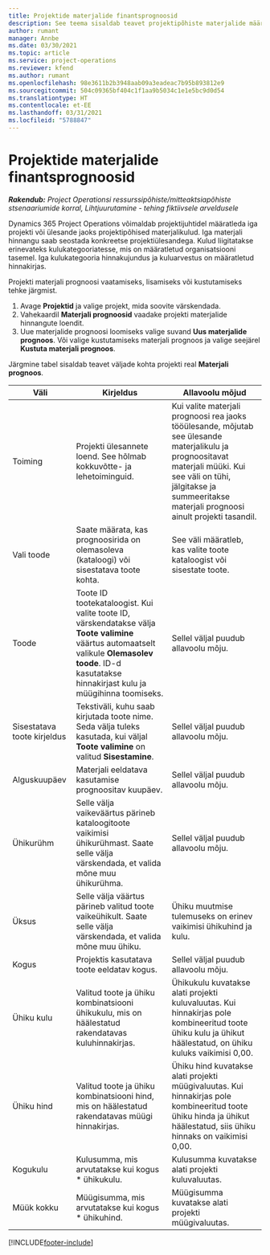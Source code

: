 ```yaml
---
title: Projektide materjalide finantsprognoosid
description: See teema sisaldab teavet projektipõhiste materjalide määratlemise ja prognoosimise kohta.
author: rumant
manager: Annbe
ms.date: 03/30/2021
ms.topic: article
ms.service: project-operations
ms.reviewer: kfend
ms.author: rumant
ms.openlocfilehash: 98e3611b2b3948aab09a3eadeac7b95b893812e9
ms.sourcegitcommit: 504c09365bf404c1f1aa9b5034c1e1e5bc9d0d54
ms.translationtype: HT
ms.contentlocale: et-EE
ms.lasthandoff: 03/31/2021
ms.locfileid: "5788847"
---
```

# <a name="financial-estimates-for-materials-on-projects"></a>Projektide materjalide finantsprognoosid

_**Rakendub:** Project Operationsi ressurssipõhiste/mitteaktsiapõhiste stsenaariumide korral,  Lihtjuurutamine - tehing fiktiivsele arveldusele_

Dynamics 365 Project Operations võimaldab projektijuhtidel määratleda iga projekti või ülesande jaoks projektipõhised materjalikulud. Iga materjali hinnangu saab seostada konkreetse projektiülesandega. Kulud liigitatakse erinevateks kulukategooriatesse, mis on määratletud organisatsiooni tasemel. Iga kulukategooria hinnakujundus ja kuluarvestus on määratletud hinnakirjas. 

Projekti materjali prognoosi vaatamiseks, lisamiseks või kustutamiseks tehke järgmist.

1. Avage **Projektid** ja valige projekt, mida soovite värskendada.
2. Vahekaardil **Materjali prognoosid** vaadake projekti materjalide hinnangute loendit.
3. Uue materjalide prognoosi loomiseks valige suvand **Uus materjalide prognoos**. Või valige kustutamiseks materjali prognoos ja valige seejärel **Kustuta materjali prognoos**.

Järgmine tabel sisaldab teavet väljade kohta projekti real **Materjali prognoos**. 

| **Väli** | **Kirjeldus** | **Allavoolu mõjud** |
| --- | --- | --- |
| Toiming | Projekti ülesannete loend. See hõlmab kokkuvõtte- ja lehetoiminguid. | Kui valite materjali prognoosi rea jaoks tööülesande, mõjutab see ülesande materjalikulu ja prognoositavat materjali müüki. Kui see väli on tühi, jälgitakse ja summeeritakse materjali prognoosi ainult projekti tasandil. |
| Vali toode |  Saate määrata, kas prognoosirida on olemasoleva (kataloogi) või sisestatava toote kohta. | See väli määratleb, kas valite toote kataloogist või sisestate toote. |
| Toode | Toote ID tootekataloogist. Kui valite toote ID, värskendatakse välja **Toote valimine** väärtus automaatselt valikule **Olemasolev toode**. ID-d kasutatakse hinnakirjast kulu ja müügihinna toomiseks. | Sellel väljal puudub allavoolu mõju. |
| Sisestatava toote kirjeldus | Tekstiväli, kuhu saab kirjutada toote nime. Seda välja tuleks kasutada, kui väljal **Toote valimine** on valitud **Sisestamine**.| Sellel väljal puudub allavoolu mõju. |
| Alguskuupäev | Materjali eeldatava kasutamise prognoositav kuupäev. | Sellel väljal puudub allavoolu mõju. |
| Ühikurühm | Selle välja vaikeväärtus pärineb kataloogitoote vaikimisi ühikurühmast. Saate selle välja värskendada, et valida mõne muu ühikurühma. | Sellel väljal puudub allavoolu mõju. |
| Üksus | Selle välja väärtus pärineb valitud toote vaikeühikult. Saate selle välja värskendada, et valida mõne muu ühiku. | Ühiku muutmise tulemuseks on erinev vaikimisi ühikuhind ja kulu. |
| Kogus | Projektis kasutatava toote eeldatav kogus. | Sellel väljal puudub allavoolu mõju. |
| Ühiku kulu | Valitud toote ja ühiku kombinatsiooni ühikukulu, mis on häälestatud rakendatavas kuluhinnakirjas. | Ühikukulu kuvatakse alati projekti kuluvaluutas. Kui hinnakirjas pole kombineeritud toote ühiku kulu ja ühikut häälestatud, on ühiku kuluks vaikimisi 0,00. |
| Ühiku hind | Valitud toote ja ühiku kombinatsiooni hind, mis on häälestatud rakendatavas müügi hinnakirjas. | Ühiku hind kuvatakse alati projekti müügivaluutas. Kui hinnakirjas pole kombineeritud toote ühiku hinda ja ühikut häälestatud, siis ühiku hinnaks on vaikimisi 0,00.|
| Kogukulu | Kulusumma, mis arvutatakse kui kogus \* ühikukulu.| Kulusumma kuvatakse alati projekti kuluvaluutas. |
| Müük kokku | Müügisumma, mis arvutatakse kui kogus \* ühikuhind. | Müügisumma kuvatakse alati projekti müügivaluutas. |


[!INCLUDE[footer-include](../includes/footer-banner.md)]
